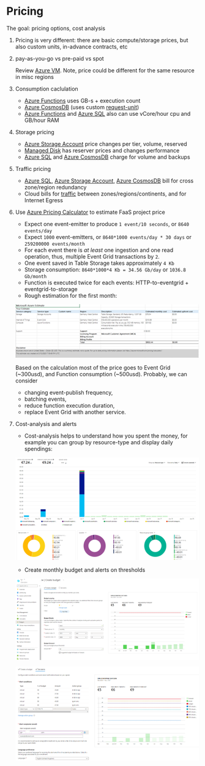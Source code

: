 # Pricing

The goal: pricing options, cost analysis

1. Pricing is very different: there are basic compute/storage prices, but also custom units, in-advance contracts, etc

2. pay-as-you-go vs pre-paid vs spot

    Review [Azure VM](https://azure.microsoft.com/en-us/pricing/details/virtual-machines/linux/). Note, price could be different for the same resource in misc regions

3. Consumption caclulation

    - [Azure Functions](https://azure.microsoft.com/en-us/pricing/details/functions/) uses GB-s + execution count
    - [Azure CosmosDB](https://azure.microsoft.com/en-us/pricing/details/cosmos-db/) (uses custom [request-unit](https://docs.microsoft.com/en-us/azure/cosmos-db/request-units))
    - [Azure Functions](https://azure.microsoft.com/en-us/pricing/details/functions/) and [Azure SQL](https://azure.microsoft.com/en-us/pricing/details/sql-database/single/) also can use vCore/hour cpu and GB/hour RAM

4. Storage pricing

    - [Azure Storage Account](https://azure.microsoft.com/en-us/pricing/details/storage/blobs/) price changes per tier, volume, reserved
    - [Managed Disk](https://azure.microsoft.com/en-us/pricing/details/managed-disks/) has reserver prices and changes performance
    - [Azure SQL](https://azure.microsoft.com/en-us/pricing/details/sql-database/single/) and [Azure CosmosDB](https://azure.microsoft.com/en-us/pricing/details/cosmos-db/) charge for volume and backups

5. Traffic pricing

    - [Azure SQL](https://azure.microsoft.com/en-us/pricing/details/sql-database/single/), [Azure Storage Account](https://azure.microsoft.com/en-us/pricing/details/storage/blobs/), [Azure CosmosDB](https://azure.microsoft.com/en-us/pricing/details/cosmos-db/) bill for cross zone/region redundancy
    - Cloud bills for [traffic](https://azure.microsoft.com/en-us/pricing/details/bandwidth/) between zones/regions/continents, and for Internet Egress

6. Use [Azure Pricing Calculator](https://azure.microsoft.com/en-gb/pricing/calculator/) to estimate FaaS project price

    - Expect one event-emitter to produce `1 event/10 seconds`, or `8640 events/day`
    - Expect `1000` event-emitters, or `8640*1000 events/day * 30 days` or `259200000 events/month`
    - For each event there is _at least_ one ingestion and one read operation, thus, multiple Event Grid transactions by `2`.
    - One event saved in Table Storage takes approximately `4 Kb`
    - Storage consumption: `8640*1000*4 Kb = 34.56 Gb/day` or `1036.8 Gb/month`
    - Function is executed twice for each events: HTTP-to-eventgrid + eventgrid-to-storage
    - Rough estimation for the first month:

    ![FaaS Calculator](../files/13-pricing/01-pricing-calculator.png)

    Based on the calculation most of the price goes to Event Grid (~300usd), and Function consumption (~500usd). Probably, we can consider 
    - changing event-publish frequency,
    - batching events,
    - reduce function execution duration,
    - replace Event Grid with another service.

7. Cost-analysis and alerts

    - Cost-analysis helps to understand how you spent the money, for example you can group by resource-type and display daily spendings:

    ![cost analysis by day](../files/13-pricing/02-pricing-cost-analysis.png)

    - Create monthly budget and alerts on thresholds

    ![create budget](../files/13-pricing/03-pricing-budget.png)

    ![create alerts](../files/13-pricing/04-pricing-alert.png)
